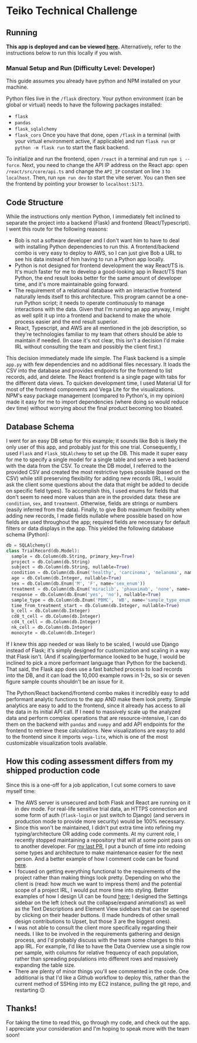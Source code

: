 # Teiko Technical Challenge

## Running
**This app is deployed and can be viewed [here](http://3.134.233.172:5173/).** Alternatively, refer to the instructions below to run this locally if you wish. 

### Manual Setup and Run (Difficulty Level: Developer)
This guide assumes you already have python and NPM installed on your machine.

Python files live in the `/flask` directory. Your python environment (can be global or virtual) needs to have the following packages installed:
 - `flask` 
 - `pandas`
 - `flask_sqlalchemy`
 - `flask_cors`
Once you have that done, open `/flask` in a terminal (with your virtual environment active, if applicable) and run `flask run` or `python -m flask run` to start the flask backend.

To initialize and run the frontend, open `/react` in a terminal and run `npm i --force`. Next, you need to change the API IP address on the React app: open `/react/src/core/api.ts` and change the `API_IP` constant on line `3` to `localhost`. Then, run `npm run dev` to start the vite server. You can then see the frontend by pointing your browser to `localhost:5173`.

## Code Structure
While the instructions only mention Python, I immediately felt inclined to separate the project into a backend (Flask) and frontend (React/Typescript). I went this route for the following reasons:
- Bob is not a software developer and I don't want him to have to deal with installing Python dependencies to run this. A frontend/backend combo is very easy to deploy to AWS, so I can just give Bob a URL to see his data instead of him having to run a Python app locally.
- Python is not designed for frontend development the way React/TS is. It's much faster for me to develop a good-looking app in React/TS than Python, the end result looks better for the same amount of developer time, and it's more maintainable going forward.
- The requirement of a relational database with an interactive frontend naturally lends itself to this architecture. This program cannot be a one-run Python script; it needs to operate continuously to manage interactions with the data. Given that I'm running an app anyway, I might as well split it up into a frontend and backend to make the whole process easier and the end result superior.
- React, Typescript, and AWS are all mentioned in the job description, so they're technologies familiar to my team that others should be able to maintain if needed. (In case it's not clear, this isn't a decision I'd make IRL without consulting the team and possibly the client first.)

This decision immediately made life simple. The Flask backend is a simple `app.py` with few dependencies and no additional files necessary. It loads the CSV into the database and provides endpoints for the frontend to list records, add, and delete. The React frontend is a single page with tabs for the different data views. To quicken development time, I used Material UI for most of the frontend components and Vega Lite for the visualizations. NPM's easy package management (compared to Python's, in my opinion) made it easy for me to import dependencies (where doing so would reduce dev time) without worrying about the final product becoming too bloated. 

## Database Schema
I went for an easy DB setup for this example; it sounds like Bob is likely the only user of this app, and probably just for this one trial. Consequently, I used `Flask` and `Flask_SQLAlchemy` to set up the DB. This made it super easy for me to specify a single model for a single table and serve a web backend with the data from the CSV. To create the DB model, I referred to the provided CSV and created the most restrictive types possible (based on the CSV) while still preserving flexibility for adding new records (IRL, I would ask the client some questions about the data that might be added to decide on specific field types). To accomplish this, I used enums for fields that don't seem to need more values than are in the provided data: these are `condition`, `sex`, and `treatment`. Otherwise, fields are strings or numbers (easily inferred from the data). Finally, to give Bob maximum flexibility when adding new records, I made fields nullable where possible based on how fields are used throughout the app; required fields are necessary for default filters or data displays in the app. This yielded the following database schema (Python):

```py
db = SQLAlchemy()
class TrialRecord(db.Model):
  sample = db.Column(db.String, primary_key=True)
  project = db.Column(db.String)
  subject = db.Column(db.String, nullable=True)
  condition = db.Column(db.Enum('healthy', 'carcinoma', 'melanoma', name='condition_enum'), nullable=True)
  age = db.Column(db.Integer, nullable=True)
  sex = db.Column(db.Enum('M', 'F', name='sex_enum'))
  treatment = db.Column(db.Enum('miraclib', 'phauximab', 'none', name='treatment_enum'), nullable=True)
  response = db.Column(db.Enum('yes', 'no'), nullable=True)
  sample_type = db.Column(db.Enum('PBMC', 'WB', name='sample_type_enum'), nullable=True)
  time_from_treatment_start = db.Column(db.Integer, nullable=True)
  b_cell = db.Column(db.Integer)
  cd8_t_cell = db.Column(db.Integer)
  cd4_t_cell = db.Column(db.Integer)
  nk_cell = db.Column(db.Integer)
  monocyte = db.Column(db.Integer)
```

If I knew this app needed or was likely to be scaled, I would use Django instead of Flask; it's simply designed for customization and scaling in a way that Flask isn't. (And if scaling/performance looked to be huge, I would be inclined to pick a more performant language than Python for the backend). That said, the Flask app does use a fast batched process to load records into the DB, and it can load the 10,000 example rows in 1-2s, so six or seven figure sample counts shouldn't be an issue for it.

The Python/React backend/frontend combo makes it incredibly easy to add performant analytic functions to the app AND make them look pretty. Simple analytics are easy to add to the frontend, since it already has access to all the data in its initial API call. If I need to massively scale up the analyzed data and perform complex operations that are resource-intensive, I can do them on the backend with `pandas` and `numpy` and add API endpoints for the frontend to retrieve these calculations. New visualizations are easy to add to the frontend since it imports `vega-lite`, which is one of the most customizable visualization tools available.

## How this coding assessment differs from my shipped production code
Since this is a one-off for a job application, I cut some corners to save myself time:
- The AWS server is unsecured and both Flask and React are running on it in dev mode. For real-life sensitive trial data, an HTTPS connection and some form of auth (`flask-login` or just switch to Django) (and servers in production mode to provide more security) would be 100% necessary. 
- Since this won't be maintained, I didn't put extra time into refining my typing/architecture OR adding code comments. At my current role, I recently stopped maintaining a repository that will at some point pass on to another developer. For [my last PR](https://github.com/visdesignlab/upset2/pull/558), I put a bunch of time into redoing some types and architecture to make maintenance easier for the next person. And a better example of how I comment code can be found [here](https://github.com/visdesignlab/upset2/pull/516/).
- I focused on getting everything functional to the requirements of the project rather than making things look pretty. Depending on who the client is (read: how much we want to impress them) and the potential scope of a project IRL, I would put more time into styling. Better examples of how I design UI can be found [here](https://upset.multinet.app/?workspace=Upset+Examples&table=movies&sessionId=2939); I designed the Settings sidebar on the left (check out the collapse/expand animations!) as well as the Text Descriptions and Element View sidebars that can be opened by clicking on their header buttons. (I made hundreds of other small design contributions to Upset, but those 3 are the biggest ones).
- I was not able to consult the client more specifically regarding their needs. I like to be involved in the requirements gathering and design process, and I'd probably discuss with the team some changes to this app IRL. For example, I'd like to have the Data Overview use a single row per sample, with columns for relative frequency of each population, rather than spreading populations into different rows and massively expanding the table size.
- There are plenty of minor things you'll see commented in the code. One additional is that I'd like a Github workflow to deploy this, rather than the current method of SSHing into my EC2 instance, pulling the git repo, and restarting 🙃

## Thanks!
For taking the time to read this, go through my code, and check out the app. I appreciate your consideration and I'm hoping to speak more with the team soon!